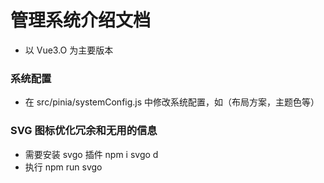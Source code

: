 <!--
 * @Description: 管理系统介绍文档
 * @Author: cdl
 * @Date: 2022-06-06 05:10:48
 * @LastEditors: cdl
 * @LastEditTime: 2022-06-16 15:18:14
-->
# 管理系统介绍文档
- 以 Vue3.O 为主要版本

### 系统配置
- 在 src/pinia/systemConfig.js 中修改系统配置，如（布局方案，主题色等）

### SVG 图标优化冗余和无用的信息
- 需要安装 svgo 插件 npm i svgo d
- 执行 npm run svgo